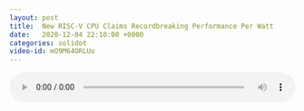 ```yaml
---
layout: post
title:  New RISC-V CPU Claims Recordbreaking Performance Per Watt
date:   2020-12-04 22:10:00 +0000
categories: solidot
video-id: mO9M64ORLUo
---
```


<audio src="/assets/396ce357febcbe58052c18523954ee7d.mp3" style="width: 100%;" controls></audio>

